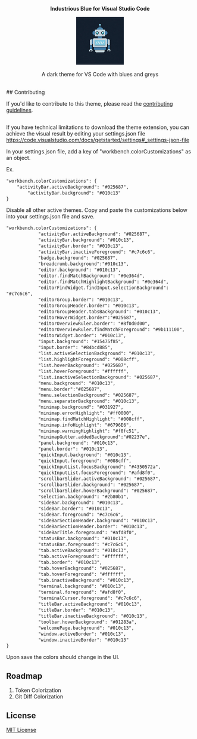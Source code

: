 <p align="center" style="font-weight:bold; font-size=25px;">
  Industrious Blue for Visual Studio Code
</p>
 <p align="center">
  <img src="https://raw.githubusercontent.com/trebleCode/industrious-blue/main/images/industrious-blue-bot.jpeg" alt="Industrious Blue Bot"/>
</p>
<p align="center">
A dark theme for VS Code with blues and greys
</p>

<br />
## Contributing

If you'd like to contribute to this theme, please read the [contributing guidelines](./.github/CONTRIBUTING.md).

##

If you have technical limitations to download the theme extension, you can achieve the visual result by editing your settings.json file
https://code.visualstudio.com/docs/getstarted/settings#_settings-json-file	
	
In your settings.json file, add a key of "workbench.colorCustomizations" as an object.

Ex.
```
"workbench.colorCustomizations": {
	"activityBar.activeBackground": "#025687",
        "activityBar.background": "#010c13"
}
```
	
Disable all other active themes.
Copy and paste the customizations below into your settings.json file and save.

	"workbench.colorCustomizations": {
                "activityBar.activeBackground": "#025687",
                "activityBar.background": "#010c13",
                "activityBar.border": "#010c13",
                "activityBar.inactiveForeground": "#c7c6c6",
                "badge.background": "#025687",
                "breadcrumb.background":"#010c13",
                "editor.background": "#010c13",
                "editor.findMatchBackground": "#0e364d",
                "editor.findMatchHighlightBackground": "#0e364d",
                "editorFindWidget.findInput.selectionBackground": "#c7c6c6",
                "editorGroup.border": "#010c13",
                "editorGroupHeader.border": "#010c13",
                "editorGroupHeader.tabsBackground": "#010c13",
                "editorHoverWidget.border":"#025687",
                "editorOverviewRuler.border": "#8f0d0d00",
                "editorOverviewRuler.findMatchForeground": "#9b111100",
                "editorWidget.border": "#010c13",
                "input.background": "#15475f85",
                "input.border": "#84bcd885",
                "list.activeSelectionBackground": "#010c13",
                "list.highlightForeground": "#008cff",
                "list.hoverBackground": "#025687",
                "list.hoverForeground": "#ffffff",
                "list.inactiveSelectionBackground": "#025687",
                "menu.background": "#010c13",
                "menu.border":"#025687",
                "menu.selectionBackground": "#025687",
                "menu.separatorBackground": "#010c13",
                "minimap.background": "#031927",
                "minimap.errorHighlight": "#ff0000",
                "minimap.findMatchHighlight": "#008cff",
                "minimap.infoHighlight": "#6796E6",
                "minimap.warningHighlight": "#f0fc51",
                "minimapGutter.addedBackground":"#02237e",
                "panel.background": "#010c13",
                "panel.border": "#010c13",
                "quickInput.background": "#010c13",
                "quickInput.foreground": "#008cff",
                "quickInputList.focusBackground": "#4350572a",
                "quickInputList.focusForeground": "#afd8f0",
                "scrollbarSlider.activeBackground": "#025687",
                "scrollbarSlider.background": "#025687",
                "scrollbarSlider.hoverBackground": "#025687",
                "selection.background": "#2b80b1",
                "sideBar.background": "#010c13",
                "sideBar.border": "#010c13",
                "sideBar.foreground": "#c7c6c6",
                "sideBarSectionHeader.background": "#010c13",
                "sideBarSectionHeader.border": "#010c13",
                "sideBarTitle.foreground": "#afd8f0",
                "statusBar.background": "#010c13",
                "statusBar.foreground": "#c7c6c6",
                "tab.activeBackground": "#010c13",
                "tab.activeForeground": "#ffffff",
                "tab.border": "#010c13",
                "tab.hoverBackground": "#025687",
                "tab.hoverForeground": "#ffffff",
                "tab.inactiveBackground": "#010c13",
                "terminal.background": "#010c13",
                "terminal.foreground": "#afd8f0",
                "terminalCursor.foreground": "#c7c6c6",
                "titleBar.activeBackground": "#010c13",
                "titleBar.border": "#010c13",
                "titleBar.inactiveBackground": "#010c13",
                "toolbar.hoverBackground": "#01283a",
                "welcomePage.background": "#010c13",
                "window.activeBorder": "#010c13",
                "window.inactiveBorder": "#010c13"
	}
	
Upon save the colors should change in the UI.

## Roadmap

1. Token Colorization
2. Git Diff Colorization

## License

[MIT License](./LICENSE)
